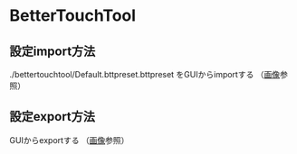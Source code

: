 # BetterTouchTool

## 設定import方法

./bettertouchtool/Default.bttpreset.bttpreset をGUIからimportする
（[画像](./setting.png)参照）

## 設定export方法

GUIからexportする
（[画像](./setting.png)参照）